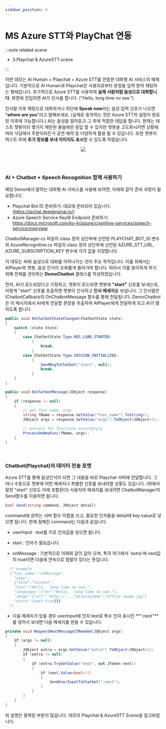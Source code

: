 ```yaml
---
sidebar_position: 4
---
```


# MS Azure STT와 PlayChat 연동

:::note related scene

- 3.Playchat & AzureSTT.scene

:::

이번 데모는 AI Human + Playchat + Azure STT를 연동한 대화형 AI 서비스의 예제입니다. 기본적으로 AI Human과 Playchat은 사용자로부터 문장을 입력 받아 채팅하는 형태입니다. 추가적으로 Azure STT를 사용하여 **실제 사람처럼 음성으로 대화합니다**. 화면에 진입하면 AI가 인사를 합니다. ("Hello, long time no see.")

인사말 이후 채팅으로 대화하거나 하단에 **Speak now**라는 음성 입력 신호가 나오면 "**where are you**"라고 말해보세요. (실제로 동작하는 것은 Azure STT의 설정이 완료된 이후에 가능합니다.) AI는 음성을 알아듣고 그 후에 적절한 대답을 합니다. 현재는 테스트 챗봇이라 몇가지 제한된 물음에만 응답 할 수 있지만 챗봇을 고도화시키면 상황에 따라 식당에서 주문이라든가 공연 예약 등 다양하게 활용 될 수 있습니다. 또한 챗봇이 텍스트 외에 **추가 정보를 보내 이미지도 표시**할 수 있도록 하였습니다.

<p align="center">
<img src="/img/aihuman/unity/sampleproject_azurestt.png" style={{zoom: "40%"}} />
</p>

<br/>
<br/>

### AI + Chatbot + Speech Recognition 함께 사용하기

해당 Demo에서 말하는 대화형 AI 서비스를 사용해 보려면, 아래와 같이 준비 과정이 필요합니다.

- Playchat Bot ID 준비하기: 데모에 준비되어 있습니다. (https://aichat.deepbrainai.io/)
- Azure Speech Service Key와 Endpoint 준비하기: https://docs.microsoft.com/ko-kr/azure/cognitive-services/speech-service/overview

ChatbotManager.cs 파일의 class 정의 상단부에 선언된 PLAYCHAT_BOT_ID 변수와 AzureRecognitive.cs 파일의 class 정의 상단부에 선언된 AZURE_STT_URL, AZURE_SUBSCRIPTION_KEY 변수에 각각 값을 지정합니다.

이 데모는 AI와 음성으로 대화를 이어나가는 것이 주요 목적입니다. 이를 위해서는 AIPlayer와 챗봇, 음성 인식이 조화롭게 돌아가야 합니다. 따라서 이를 용이하게 하기 위해 전체를 관리하는 **DemoChatbot** 클래스를 작성하였습니다.

먼저, AI가 로드되었다고 가정하고, 챗봇이 로드되면 챗봇에 **"start"** 신호를 보내는데, 이렇게 "start" 신호를 호출하면 챗봇이 인식하고 **인사 메세지**를 보냅니다. 그 인사말은 IChatbotCallback의 OnChatbotMessage 함수를 통해 전달됩니다. DemoChatbot은 이 메시지에서 AI에게 전달할 문장을 추출하여 AIPlayer에게 전달하게 되고 AI가 말하도록 합니다.

```csharp
public void OnChatbotStateChanged(ChatbotState state)
{
    switch (state.State)
    {
        case ChatbotState.Type.RES_LOAD_STARTED:
            {
                break;
            }
        case ChatbotState.Type.SESSION_INITIALIZED:
            {
                SendMsgToChatbot("start", null);
                break;
            }
    }
}

public void OnChatbotMessage(JObject response)
{
    if (response != null)
    {
        // get func_name, args
        string fName = response.GetValue("func_name").ToString();
        JObject args = response.GetValue("args").ToObject<JObject>();

        // process for functions accordingly
        ProcessOnNewFunc(fName, args);
    }
}
```


<br/>

### Chatbot(Playchat)의 데이터 전송 포맷

Azure STT를 통해 음성인식이 되면 그 내용을 바로 Playchat 서버에 전달합니다. 그러나 수동으로 챗봇에 어떤 메세지나 특별한 신호를 보내야할 상황도 있습니다. (위에서 말한 "start" 신호도 이에 포함된다) 사용자의 메세지를 보내려면 ChatbotManager의 Send함수를 이용하면 됩니다.

```csharp
bool Send(string command, JObject detail)
```

command에 원하는 서버 함수 이름을 쓰고, 필요한 인자들을 detail에 key:value로 넣으면 됩니다. 현재 정해진 command는 다음과 같습니다.

- userInput : text를 키로 인자값을 넣으면 됩니다.

- start : 인자가 필요습니다.

- onMessage : 기본적으로 아래와 같이 값이 오며, 특히 여기에서 'extra'에 next값이 true이면 다음에 연속으로 할말이 있다는 뜻입니다.

```csharp
  /* example
  {"func_name":"onMessage",
  	"args":
   	{"kind":"Content",
    "text":"Hello,  long time no see.",
    "languages":{"en":"Hello,  long time no see."},
    "image":{"url":"http://...,"displayname":"office image.jpg"}
    "extra":{next:true}}}
  */
```

- 다음 메세지가 있을 경우 userInput에 인자 text로 특수 인자 표시인 **":next"**를 넣어서 보내면 다음 메세지를 받을 수 있습니다.

```csharp
private void RequestNextMessageIfNeeded(JObject args)
{
    if (args != null)
    {
        JObject extra = args.GetValue("extra").ToObject<JObject>();
        if (extra != null)
        {
            if (extra.TryGetValue("next", out JToken next))
            {
                if (next.Value<bool>())
                {
                    SendUserInputToChatbot(":next");
                }
            }
        }
    }
}
```

위 설명은 중략된 부분이 많습니다. 데모의 Playchat & AzureSTT Scene을 참고바랍니다.
